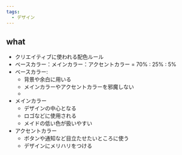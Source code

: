 ```yaml
---
tags:
  - デザイン
---
```

## what
- クリエイティブに使われる配色ルール
- ベースカラー：メインカラー：アクセントカラー = 70% : 25% : 5%
- ベースカラー: 
	- 背景や余白に用いる
	- メインカラーやアクセントカラーを邪魔しない
	- 
- メインカラー
	- デザインの中心となる
	- ロゴなどに使用される
	- メイドの低い色が扱いやすい
- アクセントカラー
	- ボタンや通知など目立たせたいところに使う
	- デザインにメリハリをつける
